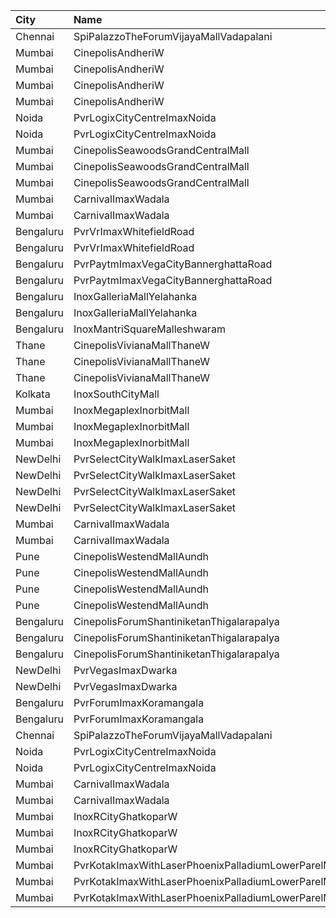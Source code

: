 | City      | Name                                                  |  Time | Type            | Price | Capacity | Booked |
| :-------- | :---------------------------------------------------- | ----: | :-------------- | ----: | -------: | -----: |
| Chennai   | SpiPalazzoTheForumVijayaMallVadapalani                | 11:20 | Imax            |  300₹ |      221 |     47 |
| Mumbai    | CinepolisAndheriW                                     | 12:00 | Premium         |  120₹ |       23 |      7 |
| Mumbai    | CinepolisAndheriW                                     | 12:00 | Platinum        |  170₹ |       13 |      7 |
| Mumbai    | CinepolisAndheriW                                     | 12:00 | Executive       |  100₹ |       48 |      2 |
| Mumbai    | CinepolisAndheriW                                     | 12:00 | Normal          |  100₹ |       16 |      0 |
| Noida     | PvrLogixCityCentreImaxNoida                           | 12:00 | 3DPrime         |  440₹ |      157 |      5 |
| Noida     | PvrLogixCityCentreImaxNoida                           | 12:00 | 3DRecliner      |  840₹ |       10 |      0 |
| Mumbai    | CinepolisSeawoodsGrandCentralMall                     | 12:30 | Normal          |  200₹ |       27 |      0 |
| Mumbai    | CinepolisSeawoodsGrandCentralMall                     | 12:30 | Executive       |  220₹ |       51 |      1 |
| Mumbai    | CinepolisSeawoodsGrandCentralMall                     | 12:30 | Premium         |  240₹ |       36 |      5 |
| Mumbai    | CarnivalImaxWadala                                    | 12:30 | PlatinumOffline |  200₹ |      212 |    119 |
| Mumbai    | CarnivalImaxWadala                                    | 12:30 | PremiumOffline  |  300₹ |       95 |     59 |
| Bengaluru | PvrVrImaxWhitefieldRoad                               | 14:25 | Classic         |  260₹ |       92 |      9 |
| Bengaluru | PvrVrImaxWhitefieldRoad                               | 14:25 | Prime           |  290₹ |       42 |     11 |
| Bengaluru | PvrPaytmImaxVegaCityBannerghattaRoad                  | 14:25 | Classic         |  260₹ |      125 |     17 |
| Bengaluru | PvrPaytmImaxVegaCityBannerghattaRoad                  | 14:25 | Prime           |  290₹ |       31 |      2 |
| Bengaluru | InoxGalleriaMallYelahanka                             | 14:30 | Club            |  370₹ |       26 |      0 |
| Bengaluru | InoxGalleriaMallYelahanka                             | 14:30 | Executive       |  350₹ |      100 |      0 |
| Bengaluru | InoxMantriSquareMalleshwaram                          | 14:35 | Club            |  350₹ |       42 |      0 |
| Thane     | CinepolisVivianaMallThaneW                            | 15:05 | Normal          |  220₹ |       39 |     20 |
| Thane     | CinepolisVivianaMallThaneW                            | 15:05 | Executive       |  220₹ |      224 |    116 |
| Thane     | CinepolisVivianaMallThaneW                            | 15:05 | Premium         |  250₹ |       57 |     33 |
| Kolkata   | InoxSouthCityMall                                     | 15:05 | Silver          |  480₹ |       96 |      0 |
| Mumbai    | InoxMegaplexInorbitMall                               | 15:15 | Executive       |  300₹ |       27 |      0 |
| Mumbai    | InoxMegaplexInorbitMall                               | 15:15 | Premiere        |  300₹ |       73 |      0 |
| Mumbai    | InoxMegaplexInorbitMall                               | 15:15 | Silver          |  300₹ |       32 |      0 |
| NewDelhi  | PvrSelectCityWalkImaxLaserSaket                       | 15:15 | 3DLoungerNormal |  380₹ |        5 |      0 |
| NewDelhi  | PvrSelectCityWalkImaxLaserSaket                       | 15:15 | 3DClassic       |  330₹ |       65 |      2 |
| NewDelhi  | PvrSelectCityWalkImaxLaserSaket                       | 15:15 | 3DPrime         |  380₹ |       70 |      0 |
| NewDelhi  | PvrSelectCityWalkImaxLaserSaket                       | 15:15 | 3DRecliner      |  950₹ |        9 |      0 |
| Mumbai    | CarnivalImaxWadala                                    | 15:30 | PlatinumOffline |  200₹ |      212 |    117 |
| Mumbai    | CarnivalImaxWadala                                    | 15:30 | PremiumOffline  |  300₹ |       95 |     58 |
| Pune      | CinepolisWestendMallAundh                             | 15:35 | Normal          |  200₹ |       20 |      1 |
| Pune      | CinepolisWestendMallAundh                             | 15:35 | Executive       |  250₹ |       86 |     24 |
| Pune      | CinepolisWestendMallAundh                             | 15:35 | Premium         |  300₹ |       25 |     14 |
| Pune      | CinepolisWestendMallAundh                             | 15:35 | Vip             |  400₹ |        7 |      1 |
| Bengaluru | CinepolisForumShantiniketanThigalarapalya             | 15:50 | Premium         |  290₹ |       38 |     30 |
| Bengaluru | CinepolisForumShantiniketanThigalarapalya             | 15:50 | Executive       |  270₹ |       63 |     21 |
| Bengaluru | CinepolisForumShantiniketanThigalarapalya             | 15:50 | Normal          |  250₹ |       20 |      0 |
| NewDelhi  | PvrVegasImaxDwarka                                    | 18:10 | 3DPrime         |  540₹ |       63 |      4 |
| NewDelhi  | PvrVegasImaxDwarka                                    | 18:10 | 3DClassic       |  480₹ |      114 |      8 |
| Bengaluru | PvrForumImaxKoramangala                               | 18:20 | Classic         |  300₹ |      105 |      4 |
| Bengaluru | PvrForumImaxKoramangala                               | 18:20 | Prime           |  340₹ |       59 |      3 |
| Chennai   | SpiPalazzoTheForumVijayaMallVadapalani                | 18:30 | Imax            |  300₹ |      221 |     55 |
| Noida     | PvrLogixCityCentreImaxNoida                           | 18:30 | 3DPrime         |  440₹ |      157 |      3 |
| Noida     | PvrLogixCityCentreImaxNoida                           | 18:30 | 3DRecliner      |  840₹ |       10 |      0 |
| Mumbai    | CarnivalImaxWadala                                    | 18:30 | PlatinumOffline |  200₹ |      212 |    125 |
| Mumbai    | CarnivalImaxWadala                                    | 18:30 | PremiumOffline  |  300₹ |       95 |     62 |
| Mumbai    | InoxRCityGhatkoparW                                   | 18:45 | Club            |  310₹ |       79 |      0 |
| Mumbai    | InoxRCityGhatkoparW                                   | 18:45 | Executive       |  290₹ |        2 |      0 |
| Mumbai    | InoxRCityGhatkoparW                                   | 18:45 | Royal           |  330₹ |       41 |      0 |
| Mumbai    | PvrKotakImaxWithLaserPhoenixPalladiumLowerParelMumbai | 18:45 | 3DClassic       |  440₹ |       29 |      0 |
| Mumbai    | PvrKotakImaxWithLaserPhoenixPalladiumLowerParelMumbai | 18:45 | 3DPrime         |  520₹ |      164 |      5 |
| Mumbai    | PvrKotakImaxWithLaserPhoenixPalladiumLowerParelMumbai | 18:45 | 3DRecliner      |  570₹ |        8 |      1 |